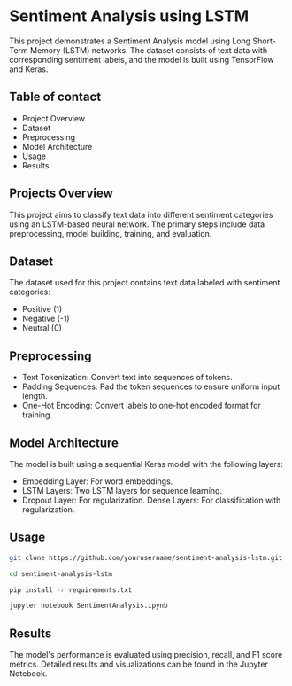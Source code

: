 
# Sentiment Analysis using LSTM

This project demonstrates a Sentiment Analysis model using Long Short-Term Memory (LSTM) networks. The dataset consists of text data with corresponding sentiment labels, and the model is built using TensorFlow and Keras.
## Table of contact

* Project Overview
* Dataset
* Preprocessing
* Model Architecture
* Usage
* Results
## Projects Overview
This project aims to classify text data into different sentiment categories using an LSTM-based neural network. The primary steps include data preprocessing, model building, training, and evaluation.


## Dataset
The dataset used for this project contains text data labeled with sentiment categories:

* Positive (1)
* Negative (-1)
* Neutral (0)
## Preprocessing
- Text Tokenization: Convert text into sequences of tokens.
- Padding Sequences: Pad the token sequences to ensure uniform input length.
- One-Hot Encoding: Convert labels to one-hot encoded format for training.
## Model Architecture
The model is built using a sequential Keras model with the following layers:  
- Embedding Layer: For word embeddings. 
- LSTM Layers: Two LSTM layers for sequence learning.
- Dropout Layer: For regularization. Dense Layers: For classification with regularization.
## Usage
```bash
git clone https://github.com/yourusername/sentiment-analysis-lstm.git
```

```bash
cd sentiment-analysis-lstm
```
```bash
pip install -r requirements.txt
```
```bash
jupyter notebook SentimentAnalysis.ipynb
```
## Results
The model's performance is evaluated using precision, recall, and F1 score metrics. Detailed results and visualizations can be found in the Jupyter Notebook.